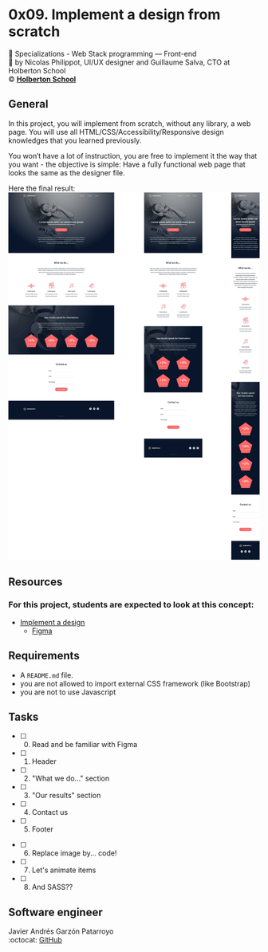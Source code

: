 # 0x09. Implement a design from scratch
:open_file_folder: Specializations - Web Stack programming ― Front-end  
:bust_in_silhouette: by Nicolas Philippot, UI/UX designer and Guillaume Salva, CTO at Holberton School  
:copyright: **[Holberton School](https://www.holbertonschool.com/)**

## General
In this project, you will implement from scratch, without any library, a web page. You will use all HTML/CSS/Accessibility/Responsive design knowledges that you learned previously.

You won’t have a lot of instruction, you are free to implement it the way that you want - the objective is simple: Have a fully functional web page that looks the same as the designer file.

Here the final result:
![Goal](goal.jpg)

## Resources
### For this project, students are expected to look at this concept:
- [Implement a design](https://intranet.hbtn.io/concepts/220)
  - [Figma](https://www.figma.com/)

## Requirements
- A `README.md` file.
- you are not allowed to import external CSS framework (like Bootstrap)
- you are not to use Javascript

## Tasks
- [ ] 0. Read and be familiar with Figma
- [ ] 1. Header
- [ ] 2. "What we do..." section
- [ ] 3. "Our results" section
- [ ] 4. Contact us
- [ ] 5. Footer
* [ ] 6. Replace image by... code!
* [ ] 7. Let's animate items
* [ ] 8. And SASS??

## Software engineer
Javier Andrés Garzón Patarroyo  
:octocat: [GitHub](https://github.com/javierandresgp/)

